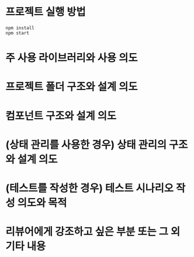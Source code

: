 # 프로젝트 실행 방법

```
npm install
npm start
```

# 주 사용 라이브러리와 사용 의도

# 프로젝트 폴더 구조와 설계 의도

# 컴포넌트 구조와 설계 의도

# (상태 관리를 사용한 경우) 상태 관리의 구조와 설계 의도

# (테스트를 작성한 경우) 테스트 시나리오 작성 의도와 목적

# 리뷰어에게 강조하고 싶은 부분 또는 그 외 기타 내용

